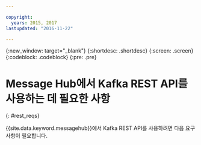 ```yaml
---

copyright:
  years: 2015, 2017
lastupdated: "2016-11-22"

---
```


{:new_window: target="_blank"}
{:shortdesc: .shortdesc}
{:screen: .screen}
{:codeblock: .codeblock}
{:pre: .pre}

# Message Hub에서 Kafka REST API를 사용하는 데 필요한 사항
{: #rest_reqs}

{{site.data.keyword.messagehub}}에서 Kafka REST API를 사용하려면 다음 요구사항이 필요합니다. 

<!-- TBC. Reqs needed here -->

